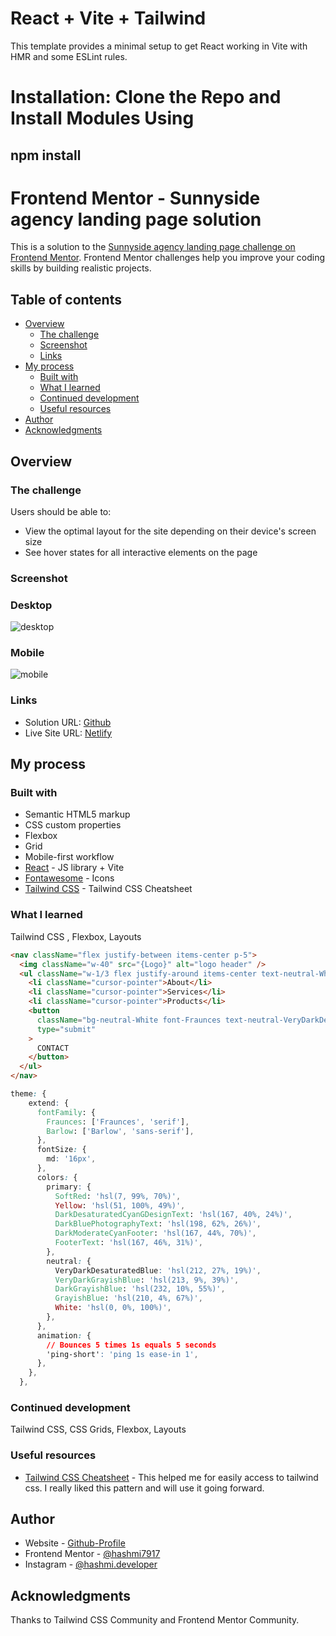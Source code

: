 # React + Vite + Tailwind

This template provides a minimal setup to get React working in Vite with HMR and some ESLint rules.

# Installation: Clone the Repo and Install Modules Using

## npm install

# Frontend Mentor - Sunnyside agency landing page solution

This is a solution to the [Sunnyside agency landing page challenge on Frontend Mentor](https://www.frontendmentor.io/challenges/sunnyside-agency-landing-page-7yVs3B6ef). Frontend Mentor challenges help you improve your coding skills by building realistic projects.

## Table of contents

- [Overview](#overview)
  - [The challenge](#the-challenge)
  - [Screenshot](#screenshot)
  - [Links](#links)
- [My process](#my-process)
  - [Built with](#built-with)
  - [What I learned](#what-i-learned)
  - [Continued development](#continued-development)
  - [Useful resources](#useful-resources)
- [Author](#author)
- [Acknowledgments](#acknowledgments)

## Overview

### The challenge

Users should be able to:

- View the optimal layout for the site depending on their device's screen size
- See hover states for all interactive elements on the page

### Screenshot

### Desktop

![desktop](https://github.com/hashmi7917/new-sunnyside-agency-landing-page-tailwindcss/assets/38833326/4a58a26b-7e17-4221-8730-5baf84fc4ed1)

### Mobile

![mobile](https://github.com/hashmi7917/new-sunnyside-agency-landing-page-tailwindcss/assets/38833326/5bee32de-757d-4bb9-9fa0-ee6df8a6ec40)

### Links

- Solution URL: [Github](https://github.com/hashmi7917/new-sunnyside-agency-landing-page-tailwindcss)
- Live Site URL: [Netlify](https://sunnyside-landing-page-hashmi.netlify.app/)

## My process

### Built with

- Semantic HTML5 markup
- CSS custom properties
- Flexbox
- Grid
- Mobile-first workflow
- [React](https://reactjs.org/) - JS library + Vite
- [Fontawesome](https://fontawesome.com/icons) - Icons
- [Tailwind CSS](https://tailwindcomponents.com/cheatsheet/) - Tailwind CSS Cheatsheet

### What I learned

Tailwind CSS , Flexbox, Layouts

```html
<nav className="flex justify-between items-center p-5">
  <img className="w-40" src="{Logo}" alt="logo header" />
  <ul className="w-1/3 flex justify-around items-center text-neutral-White">
    <li className="cursor-pointer">About</li>
    <li className="cursor-pointer">Services</li>
    <li className="cursor-pointer">Products</li>
    <button
      className="bg-neutral-White font-Fraunces text-neutral-VeryDarkDesaturatedBlue text-sm w-32 h-10 rounded-full hover:bg-transparent hover:border hover:text-neutral-White"
      type="submit"
    >
      CONTACT
    </button>
  </ul>
</nav>
```

```css
theme: {
    extend: {
      fontFamily: {
        Fraunces: ['Fraunces', 'serif'],
        Barlow: ['Barlow', 'sans-serif'],
      },
      fontSize: {
        md: '16px',
      },
      colors: {
        primary: {
          SoftRed: 'hsl(7, 99%, 70%)',
          Yellow: 'hsl(51, 100%, 49%)',
          DarkDesaturatedCyanGDesignText: 'hsl(167, 40%, 24%)',
          DarkBluePhotographyText: 'hsl(198, 62%, 26%)',
          DarkModerateCyanFooter: 'hsl(167, 44%, 70%)',
          FooterText: 'hsl(167, 46%, 31%)',
        },
        neutral: {
          VeryDarkDesaturatedBlue: 'hsl(212, 27%, 19%)',
          VeryDarkGrayishBlue: 'hsl(213, 9%, 39%)',
          DarkGrayishBlue: 'hsl(232, 10%, 55%)',
          GrayishBlue: 'hsl(210, 4%, 67%)',
          White: 'hsl(0, 0%, 100%)',
        },
      },
      animation: {
        // Bounces 5 times 1s equals 5 seconds
        'ping-short': 'ping 1s ease-in 1',
      },
    },
  },
```

### Continued development

Tailwind CSS, CSS Grids, Flexbox, Layouts

### Useful resources

- [Tailwind CSS Cheatsheet](https://tailwindcomponents.com/cheatsheet/) - This helped me for easily access to tailwind css. I really liked this pattern and will use it going forward.

## Author

- Website - [Github-Profile](https://github.com/hashmi7917)
- Frontend Mentor - [@hashmi7917](https://www.frontendmentor.io/profile/hashmi7917)
- Instagram - [@hashmi.developer](https://www.instagram.com/hashmi.developer/)

## Acknowledgments

Thanks to Tailwind CSS Community and Frontend Mentor Community.

